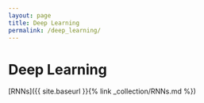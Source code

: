 ```yaml
---
layout: page
title: Deep Learning
permalink: /deep_learning/
---
```


# Deep Learning

[RNNs]({{ site.baseurl }}{% link _collection/RNNs.md %})



